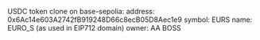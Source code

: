 USDC token clone on base-sepolia:
address:  0x6Ac14e603A2742fB919248D66c8ecB05D8Aec1e9
symbol:   EURS
name:     EURO_S (as used in EIP712 domain)
owner:    AA BOSS
